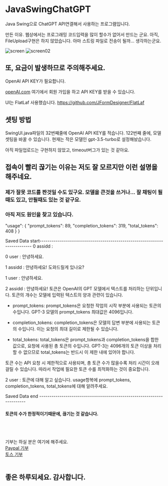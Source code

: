 # JavaSwingChatGPT
Java Swing으로 ChatGPT API연결해서 사용하는 프로그램입니다.
<p>
만든 이유. 웹상에서는 프로그래밍 코드입력을 많이 할수가 없어서 만드는 군요. 아직, FileUpload구현은 하지 않았습니다. 아마 스트링 파일로 전송이 될까... 생각하는군요.
</p>

![screen](https://github.com/infott2t/JavaSwingChatGpt/assets/25080178/932613f9-81bf-485d-9d74-84b85c6da442)
![screen02](https://github.com/infott2t/JavaSwingChatGpt/assets/25080178/2c40490b-9fe7-4803-94fd-dc5d048bcb1b)



 
 <p align="center">
  
</p>
 



<h2>또, 요금이 발생하므로 주의해주세요.</h2>

OpenAI API KEY가 필요합니다. 

<a href="https://openai.com">openAI.com</a> 여기에서 회원 가입을 하고 API KEY를 받을 수 있습니다. 

<p>
UI는 FlatLaf 사용했습니다. <a href="https://github.com/JFormDesigner/FlatLaf">https://github.com/JFormDesigner/FlatLaf</a>

<h2>셋팅 방법</h2>
SwingUI.java파일의 32번째줄에 OpenAI API KEY를 적습니다.
122번째 줄에, 모델 셋팅을 바꿀 수 있습니다. 현재는 작은 모델인 gpt-3.5-turbo로 설정해놨습니다.

아직 파일업로드는 구현하지 않았고, timeout버그가 있는 것 같아요.
</p>

 <h2>접속이 빨리 끊기는 이유는 저도 잘 모르지만 이런 설명을 해주네요.</h2>
 <h3>제가 잘못 코드를 짠것일 수도 있구요. 모델을 큰것을 쓰거나... 잘 채팅이 될때도 있고, 안될때도 있는 것 같구요.</h3>
 <h3>아직 저도 원인을 찾고 있습니다.</h3>
 <p>
  "usage": {
    "prompt_tokens": 89,
    "completion_tokens": 319,
    "total_tokens": 408
  }
}




Saved Data start--------------------------------------------------------------------------
0 assidd :

0 user : 안녕하세요.

1 assidd : 안녕하세요! 도와드릴게 있나요?

1 user : 안녕하세요.

2 assidd : 안녕하세요! 토큰은 OpenAI의 GPT 모델에서 텍스트를 처리하는 단위입니다. 토큰의 개수는 모델에 입력된 텍스트의 양과 관련이 있습니다.

- prompt_tokens: prompt_tokens은 요청한 작업의 시작 부분에 사용되는 토큰의 수입니다. GPT-3 모델의 prompt_tokens 최대값은 4096입니다.

- completion_tokens: completion_tokens은 모델의 답변 부분에 사용되는 토큰의 수입니다. 이는 요청의 최대 길이로 제한될 수 있습니다.

- total_tokens: total_tokens은 prompt_tokens과 completion_tokens을 합한 값으로, 요청에 사용된 총 토큰의 수입니다. GPT-3는 4096개의 토큰 이상을 처리할 수 없으므로 total_tokens는 반드시 이 제한 내에 있어야 합니다.

토큰 수는 API 요청 시 제한적으로 사용되며, 총 토큰 수가 많을수록 처리 시간이 오래 걸릴 수 있습니다. 따라서 작업에 필요한 토큰 수를 최적화하는 것이 중요합니다.

2 user : 토큰에 대해 알고 싶습니다. usage항복에 prompt_tokens, completion_tokens, total_tokens에 대해 알려주세요.

Saved Data end -----------------------------------------------------------------------
</p>
<h4>토큰의 수가 한정적이기때문에, 끊기는 것 같습니다.</h4>
<br/><br/><br/>
기부는 하실 분은 여기에 해주세요. <br/>
<a href="https://paypal.me/jcoop45">Paypal 기부</a><br/>  <a href="https://toss.me/jcoop">토스 기부</a>
<br/><br/>

<h2>좋은 하루되세요. 감사합니다.</h2>
